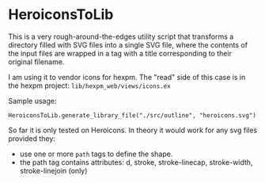 # HeroiconsToLib

This is a very rough-around-the-edges utility script that transforms a directory filled with SVG files into a single SVG file, 
where the contents of the input files are wrapped in a <g> tag with a title corresponding to their original filename.

I am using it to vendor icons for hexpm. The "read" side of this case is in the hexpm project: `lib/hexpm_web/views/icons.ex`

Sample usage:
```
HeroiconsToLib.generate_library_file("./src/outline", "heroicons.svg")
```

So far it is only tested on Heroicons. In theory it would work for any svg files provided they:
- use one or more `path` tags to define the shape.
- the path tag contains attributes: d, stroke, stroke-linecap, stroke-width, stroke-linejoin (only)


